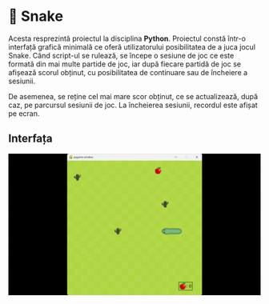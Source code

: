 # 🐍 Snake 

Acesta resprezintă proiectul la disciplina **Python**. Proiectul constă într-o interfață grafică minimală ce oferă utilizatorului posibilitatea de a juca jocul Snake. Când script-ul se rulează, se începe o sesiune de joc ce este formată din mai multe partide de joc, iar după fiecare partidă de joc se afișează scorul obținut, cu posibilitatea de continuare sau de încheiere a sesiunii.


De asemenea, se reține cel mai mare scor obținut, ce se actualizează, după caz, pe parcursul sesiunii de joc. La încheierea sesiunii, recordul este afișat pe ecran.


## Interfața

[![Watch the video](snake.gif)](snake.mp4)
